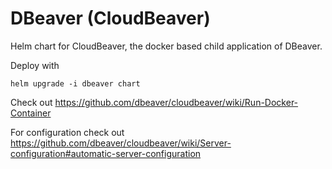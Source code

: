 # DBeaver (CloudBeaver)

Helm chart for CloudBeaver, the docker based child application of DBeaver.

Deploy with
```
helm upgrade -i dbeaver chart
```

Check out https://github.com/dbeaver/cloudbeaver/wiki/Run-Docker-Container 

For configuration check out https://github.com/dbeaver/cloudbeaver/wiki/Server-configuration#automatic-server-configuration